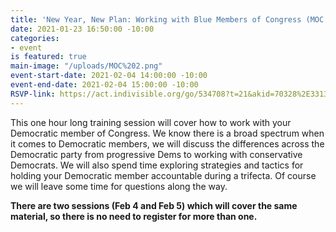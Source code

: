 ```yaml
---
title: 'New Year, New Plan: Working with Blue Members of Congress (MOC''s)'
date: 2021-01-23 16:50:00 -10:00
categories:
- event
is featured: true
main-image: "/uploads/MOC%202.png"
event-start-date: 2021-02-04 14:00:00 -10:00
event-end-date: 2021-02-04 15:00:00 -10:00
RSVP-link: https://act.indivisible.org/go/534708?t=21&akid=70328%2E331331%2Ei6h_4o
---
```


This one hour long training session will cover how to work with your Democratic member of Congress. We know there is a broad spectrum when it comes to Democratic members, we will discuss the differences across the Democratic party from progressive Dems to working with conservative Democrats. We will also spend time exploring strategies and tactics for holding your Democratic member accountable during a trifecta. Of course we will leave some time for questions along the way.

**There are two sessions (Feb 4 and Feb 5) which will cover the same material, so there is no need to register for more than one.**